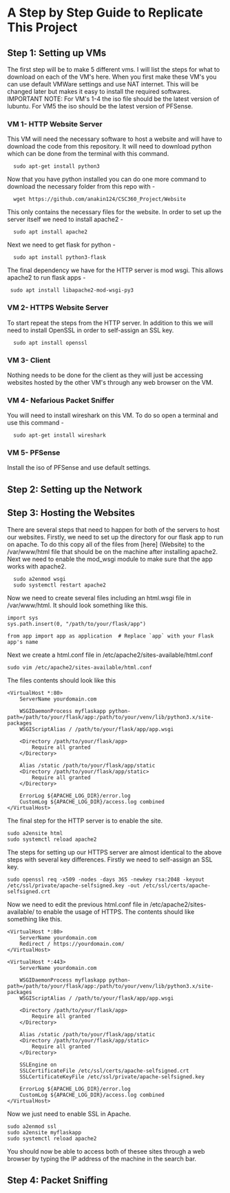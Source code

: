 # A Step by Step Guide to Replicate This Project
## Step 1: Setting up VMs
The first step will be to make 5 different vms. I will list the steps for what to download on each of the VM's here. When you first make these VM's you can use default VMWare settings and use NAT internet. This will be changed later but makes it easy to install the required softwares.
IMPORTANT NOTE: For VM's 1-4 the iso file should be the latest version of lubuntu. For VM5 the iso should be the latest version of PFSense.
### VM 1- HTTP Website Server
This VM will need the necessary software to host a website and will have to download the code from this repository.
It will need to download python which can be done from the terminal with this command. 
```
  sudo apt-get install python3
```
Now that you have python installed you can do one more command to download the necessary folder from this repo with -
```
  wget https://github.com/anakin124/CSC360_Project/Website
```
This only contains the necessary files for the website. In order to set up the server itself we need to install apache2 -
```
  sudo apt install apache2 
```
Next we need to get flask for python - 
```
  sudo apt install python3-flask
```
The final dependency we have for the HTTP server is mod wsgi. This allows apache2 to run flask apps -
```
 sudo apt install libapache2-mod-wsgi-py3
```
### VM 2- HTTPS Website Server
To start repeat the steps from the HTTP server. In addition to this we will need to install OpenSSL in order to self-assign an SSL key.
```
  sudo apt install openssl
```

### VM 3- Client
Nothing needs to be done for the client as they will just be accessing websites hosted by the other VM's through any web browser on the VM.

### VM 4- Nefarious Packet Sniffer
You will need to install wireshark on this VM. To do so open a terminal and use this command -
```
  sudo apt-get install wireshark
```

### VM 5- PFSense
Install the iso of PFSense and use default settings.

## Step 2: Setting up the Network

## Step 3: Hosting the Websites
There are several steps that need to happen for both of the servers to host our websites. Firstly, we need to set up the directory for our flask app to run on apache. To do this copy all of the files from [here] (Website) to the /var/www/html file that should be on the machine after installing apache2. Next we need to enable the mod_wsgi module to make sure that the app works with apache2.
```
  sudo a2enmod wsgi
  sudo systemctl restart apache2
```
Now we need to create several files including an html.wsgi file in /var/www/html. It should look something like this.
```
import sys
sys.path.insert(0, "/path/to/your/flask/app")

from app import app as application  # Replace `app` with your Flask app's name
```
Next we create a html.conf file in /etc/apache2/sites-available/html.conf
```
sudo vim /etc/apache2/sites-available/html.conf
```
The files contents should look like this
```
<VirtualHost *:80>
    ServerName yourdomain.com

    WSGIDaemonProcess myflaskapp python-path=/path/to/your/flask/app:/path/to/your/venv/lib/python3.x/site-packages
    WSGIScriptAlias / /path/to/your/flask/app/app.wsgi

    <Directory /path/to/your/flask/app>
        Require all granted
    </Directory>

    Alias /static /path/to/your/flask/app/static
    <Directory /path/to/your/flask/app/static>
        Require all granted
    </Directory>

    ErrorLog ${APACHE_LOG_DIR}/error.log
    CustomLog ${APACHE_LOG_DIR}/access.log combined
</VirtualHost>
```
The final step for the HTTP server is to enable the site.
```
sudo a2ensite html
sudo systemctl reload apache2
```
The steps for setting up our HTTPS server are almost identical to the above steps with several key differences. Firstly we need to self-assign an SSL key.
```
sudo openssl req -x509 -nodes -days 365 -newkey rsa:2048 -keyout /etc/ssl/private/apache-selfsigned.key -out /etc/ssl/certs/apache-selfsigned.crt
```
Now we need to edit the previous html.conf file in /etc/apache2/sites-available/ to enable the usage of HTTPS. The contents should like something like this.
```
<VirtualHost *:80>
    ServerName yourdomain.com
    Redirect / https://yourdomain.com/
</VirtualHost>

<VirtualHost *:443>
    ServerName yourdomain.com

    WSGIDaemonProcess myflaskapp python-path=/path/to/your/flask/app:/path/to/your/venv/lib/python3.x/site-packages
    WSGIScriptAlias / /path/to/your/flask/app/app.wsgi

    <Directory /path/to/your/flask/app>
        Require all granted
    </Directory>

    Alias /static /path/to/your/flask/app/static
    <Directory /path/to/your/flask/app/static>
        Require all granted
    </Directory>

    SSLEngine on
    SSLCertificateFile /etc/ssl/certs/apache-selfsigned.crt
    SSLCertificateKeyFile /etc/ssl/private/apache-selfsigned.key

    ErrorLog ${APACHE_LOG_DIR}/error.log
    CustomLog ${APACHE_LOG_DIR}/access.log combined
</VirtualHost>
```
Now we just need to enable SSL in Apache.
```
sudo a2enmod ssl
sudo a2ensite myflaskapp
sudo systemctl reload apache2
```
You should now be able to access both of thesee sites through a web browser by typing the IP address of the machine in the search bar.
## Step 4: Packet Sniffing
